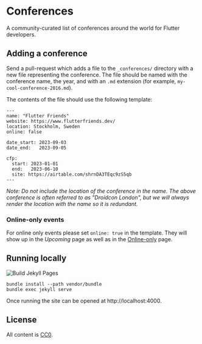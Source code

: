 Conferences
===========

A community-curated list of conferences around the world for Flutter developers.


Adding a conference
-------------------

Send a pull-request which adds a file to the `_conferences/` directory
with a new file representing the conference. The file should be named
with the conference name, the year, and with an `.md` extension (for
example, `my-cool-conference-2016.md`).

The contents of the file should use the following template:
```
---
name: "Flutter Friends"
website: https://www.flutterfriends.dev/
location: Stockholm, Sweden
online: false

date_start: 2023-09-03
date_end:   2023-09-05

cfp:
  start: 2023-01-01
  end:   2023-06-10
  site: https://airtable.com/shrnDA3TEqc9zS5qb
---
```

*Note: Do not include the location of the conference in the name. The above conference is often referred to as "Droidcon London", but we will always render the location with the name so it is redundant.*

### Online-only events

For online only events please set `online: true` in the template. They will show up in the _Upcoming_ page as well as in the [Online-only](https://marandaneto.github.io/flutter-conferences/online.html) page.


Running locally
---------------
![Build Jekyll Pages](https://github.com/marandaneto/flutter-conferences/workflows/Build%20Jekyll%20Pages/badge.svg)

```
bundle install --path vendor/bundle
bundle exec jekyll serve
```

Once running the site can be opened at http://localhost:4000.


License
-------

All content is [CC0][1].


 [1]: https://creativecommons.org/publicdomain/zero/1.0/
